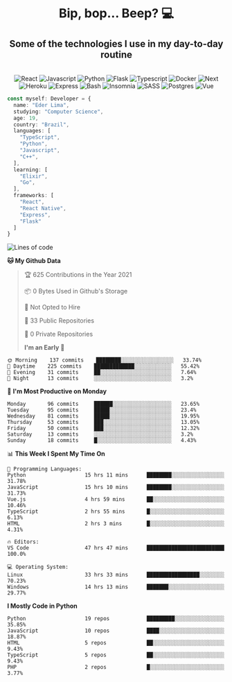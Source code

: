 <h1 align="center">Bip, bop... Beep? 💻</h1>

<div align="center">
  <h2>Some of the technologies I use in my day-to-day routine</h2>
  <br />
  <img
    src="https://img.shields.io/badge/react-202020?style=for-the-badge&logo=react&logoColor=61dAFB"
    alt="React"
  />
  <img
    src="https://img.shields.io/badge/Javascript-F7DF1E?style=for-the-badge&logo=javascript&logoColor=black"
    alt="Javascript"
  />
  <img
    src="https://img.shields.io/badge/Python-3776AB?style=for-the-badge&logo=python&logoColor=white"
    alt="Python"
  />
  <img
    src="https://img.shields.io/badge/Flask-202020?style=for-the-badge&logo=flask&logoColor=white"
    alt="Flask"
  />
  <img
    src="https://img.shields.io/badge/Typescript-3776AB?style=for-the-badge&logo=typescript&logoColor=white"
    alt="Typescript"
  />
  <img
    src="https://img.shields.io/badge/Docker-2496ED?style=for-the-badge&logo=docker&logoColor=white"
    alt="Docker"
  />
  <img
    src="https://img.shields.io/badge/Next-202020?style=for-the-badge&logo=next.js&logoColor=white"
    alt="Next"
  />
  <img
    src="https://img.shields.io/badge/Heroku-430098?style=for-the-badge&logo=heroku&logoColor=white"
    alt="Heroku"
  />
  <img
    src="https://img.shields.io/badge/express-202020?style=for-the-badge&logo=express&logoColor=white"
    alt="Express"
  />
  <img
    src="https://img.shields.io/badge/Shell-4Eaa25?style=for-the-badge&logo=gnu-bash&logoColor=white"
    alt="Bash"
  />
  <img
    src="https://img.shields.io/badge/Insomnia-5849BE?style=for-the-badge&logo=insomnia&logoColor=white"
    alt="Insomnia"
  />
  <img
    src="https://img.shields.io/badge/SASS-202020?style=for-the-badge&logo=sass&logoColor=cc6699"
    alt="SASS"
  />
  <img
    src="https://img.shields.io/badge/Postgres-336791?style=for-the-badge&logo=postgresql&logoColor=white"
    alt="Postgres"
  />
  <img
    src="https://img.shields.io/badge/vue_js-4fc08d?style=for-the-badge&logo=vue.js&logoColor=fff"
    alt="Vue"
  >
  <br />
</div>

```Typescript
const myself: Developer = {
  name: "Eder Lima",
  studying: "Computer Science",
  age: 19,
  country: "Brazil",
  languages: [
    "TypeScript",
    "Python",
    "Javascript",
    "C++",
  ],
  learning: [
    "Elixir",
    "Go",
  ],
  frameworks: [
    "React",
    "React Native",
    "Express",
    "Flask"
  ]
}

```

<!--START_SECTION:waka-->

![Lines of code](https://img.shields.io/badge/From%20Hello%20World%20I%27ve%20Written-107509%20lines%20of%20code-blue)

**🐱 My Github Data**

> 🏆 625 Contributions in the Year 2021
>
> 📦 0 Bytes Used in Github's Storage
>
> 🚫 Not Opted to Hire
>
> 📜 33 Public Repositories
>
> 🔑 0 Private Repositories
>
> **I'm an Early 🐤**

```text
🌞 Morning    137 commits    ████████░░░░░░░░░░░░░░░░░   33.74%
🌆 Daytime    225 commits    █████████████░░░░░░░░░░░░   55.42%
🌃 Evening    31 commits     ██░░░░░░░░░░░░░░░░░░░░░░░   7.64%
🌙 Night      13 commits     ░░░░░░░░░░░░░░░░░░░░░░░░░   3.2%

```

📅 **I'm Most Productive on Monday**

```text
Monday       96 commits     ██████░░░░░░░░░░░░░░░░░░░   23.65%
Tuesday      95 commits     █████░░░░░░░░░░░░░░░░░░░░   23.4%
Wednesday    81 commits     █████░░░░░░░░░░░░░░░░░░░░   19.95%
Thursday     53 commits     ███░░░░░░░░░░░░░░░░░░░░░░   13.05%
Friday       50 commits     ███░░░░░░░░░░░░░░░░░░░░░░   12.32%
Saturday     13 commits     ░░░░░░░░░░░░░░░░░░░░░░░░░   3.2%
Sunday       18 commits     █░░░░░░░░░░░░░░░░░░░░░░░░   4.43%

```

📊 **This Week I Spent My Time On**

```text
💬 Programming Languages:
Python                   15 hrs 11 mins      ████████░░░░░░░░░░░░░░░░░   31.78%
JavaScript               15 hrs 10 mins      ████████░░░░░░░░░░░░░░░░░   31.73%
Vue.js                   4 hrs 59 mins       ██░░░░░░░░░░░░░░░░░░░░░░░   10.46%
TypeScript               2 hrs 55 mins       █░░░░░░░░░░░░░░░░░░░░░░░░   6.13%
HTML                     2 hrs 3 mins        █░░░░░░░░░░░░░░░░░░░░░░░░   4.31%

🔥 Editors:
VS Code                  47 hrs 47 mins      █████████████████████████   100.0%

💻 Operating System:
Linux                    33 hrs 33 mins      █████████████████░░░░░░░░   70.23%
Windows                  14 hrs 13 mins      ███████░░░░░░░░░░░░░░░░░░   29.77%

```

**I Mostly Code in Python**

```text
Python                   19 repos            █████████░░░░░░░░░░░░░░░░   35.85%
JavaScript               10 repos            ████░░░░░░░░░░░░░░░░░░░░░   18.87%
HTML                     5 repos             ██░░░░░░░░░░░░░░░░░░░░░░░   9.43%
TypeScript               5 repos             ██░░░░░░░░░░░░░░░░░░░░░░░   9.43%
PHP                      2 repos             █░░░░░░░░░░░░░░░░░░░░░░░░   3.77%

```

<!--END_SECTION:waka-->
